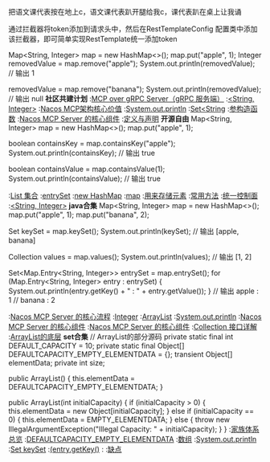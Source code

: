 把语文课代表按在地上c，语文课代表趴开腿给我c，课代表趴在桌上让我诵

通过拦截器将token添加到请求头中，然后在RestTemplateConfig 配置类中添加该拦截器，即可简单实现RestTemplate统一添加token

Map<String, Integer> map = new HashMap<>();
map.put("apple", 1);
Integer removedValue = map.remove("apple");
System.out.println(removedValue);  // 输出 1

removedValue = map.remove("banana");
System.out.println(removedValue);  // 输出 null
<strong>社区共建计划</strong>
:[MCP over gRPC Server（gRPC 服务端）](https://github.com/nksmsa/lsor)
:[<String, Integer>](https://pastebin.com/XnC32wC4)
:[Nacos MCP架构核心价值](https://pastebin.com/ijZ1xqRL)
:[System.out.println](https://github.com/nztsbshjl/wbz)
:[Set<String](https://github.com/ndxdd/ndxdd)
:[参构造函数](https://rentry.org/3yn58ez9)
:[Nacos MCP Server 的核心组件](https://rentry.org/6myue828)
:[定义与声明](https://rentry.org/at7rs96n)
<strong>开源自由</strong>
Map<String, Integer> map = new HashMap<>();
map.put("apple", 1);

boolean containsKey = map.containsKey("apple");
System.out.println(containsKey);  // 输出 true

boolean containsValue = map.containsValue(1);
System.out.println(containsValue);  // 输出 true

:[List 集合](https://pastebin.com/xucyyLuv)
:[entrySet](https://rentry.org/mmovp4w8)
:[new HashMap](https://github.com/lyywbzx/dksi)
:[map](https://rentry.org/cvfvdhoo)
:[用来存储元素](https://rentry.org/vn32msz4)
:[常用方法](https://pastebin.com/QX03iNDi)
:[统一控制面](https://pastebin.com/6f1CmjY4)
:[<String, Integer>](https://rentry.org/au9iduxo)
<strong>java合集</strong>
Map<String, Integer> map = new HashMap<>();
map.put("apple", 1);
map.put("banana", 2);

Set<String> keySet = map.keySet();
System.out.println(keySet);  // 输出 [apple, banana]

Collection<Integer> values = map.values();
System.out.println(values);  // 输出 [1, 2]

Set<Map.Entry<String, Integer>> entrySet = map.entrySet();
for (Map.Entry<String, Integer> entry : entrySet) {
    System.out.println(entry.getKey() + " : " + entry.getValue());
}
// 输出 apple : 1
//      banana : 2

:[Nacos MCP Server 的核心流程](https://pastebin.com/ewUCkqmD)
:[Integer](https://github.com/klatsa/zdf)
:[ArrayList](https://pastebin.com/7eBuLKgr)
:[System.out.println](https://github.com/dwbdsh)
:[Nacos MCP Server 的核心组件](https://pastebin.com/7xZyMftv)
:[Nacos MCP Server 的核心组件](https://pastebin.com/xWHGv3HN)
:[Collection 接口详解](https://rentry.org/ucfoaaw2)
:[ArrayList的底层](https://github.com/hmycln/hsm)
<strong>set合集</strong>
// ArrayList的部分源码
private static final int DEFAULT_CAPACITY = 10;
private static final Object[] DEFAULTCAPACITY_EMPTY_ELEMENTDATA = {};
transient Object[] elementData;
private int size;

public ArrayList() {
    this.elementData = DEFAULTCAPACITY_EMPTY_ELEMENTDATA;
}

public ArrayList(int initialCapacity) {
    if (initialCapacity > 0) {
        this.elementData = new Object[initialCapacity];
    } else if (initialCapacity == 0) {
        this.elementData = EMPTY_ELEMENTDATA;
    } else {
        throw new IllegalArgumentException("Illegal Capacity: " + initialCapacity);
    }
}
:[家族体系总览](https://pastebin.com/8TfMuziN)
:[DEFAULTCAPACITY_EMPTY_ELEMENTDATA](https://rentry.org/i5s3tat9)
:[数组](https://pastebin.com/YMg3LtA7)
:[System.out.println](https://rentry.org/s9no2eo9)
:[Set<K> keySet](https://rentry.org/93zhfws7)
:[(entry.getKey()](https://rentry.org/cnt74orf)
:[<Integer>](https://pastebin.com/y9DJ9Am0)
:[缺点](https://rentry.org/pcu5gz3h)

